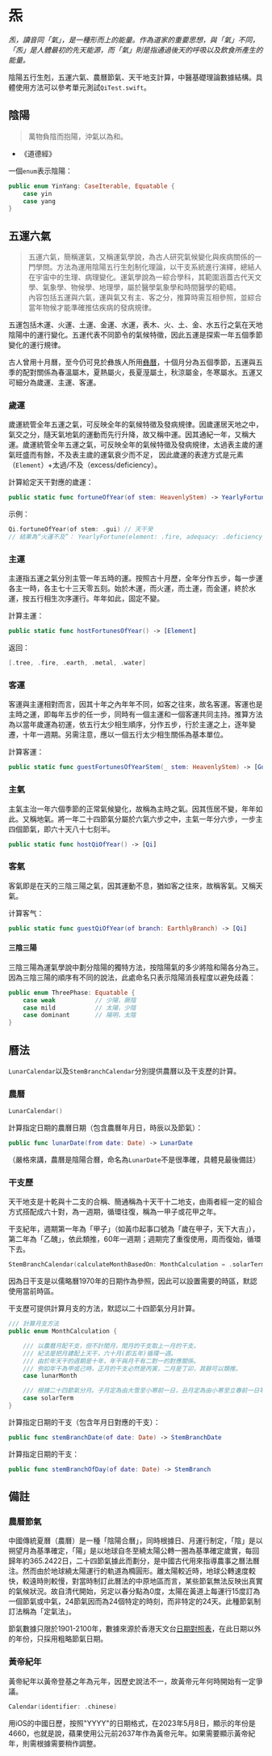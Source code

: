 # 炁

*炁，讀音同「氣」，是一種形而上的能量。作為道家的重要思想，與「氣」不同，「炁」是人體最初的先天能源，而「氣」則是指通過後天的呼吸以及飲食所產生的能量。*

陰陽五行生剋，五運六氣、農曆節氣、天干地支計算，中醫基礎理論數據結構。具體使用方法可以參考單元測試`QiTest.swift`。

## 陰陽

> 萬物負陰而抱陽，沖氣以為和。

- 《道德經》

一個`enum`表示陰陽：

```swift
public enum YinYang: CaseIterable, Equatable {
    case yin
    case yang
}
```

## 五運六氣

> 五運六氣，簡稱運氣，又稱運氣學說，為古人研究氣候變化與疾病關係的一門學問。方法為運用陰陽五行生剋制化理論，以干支系統進行演繹，總結人在宇宙中的生理、病理變化。運氣學說為一綜合學科，其範圍涵蓋古代天文學、氣象學、物候學、地理學，屬於醫學氣象學和時間醫學的範疇。   
> 內容包括五運與六氣，運與氣又有主、客之分，推算時需互相參照，並綜合當年物候才能準確推估疾病的發病規律。

五運包括木運、火運、土運、金運、水運，表木、火、土、金、水五行之氣在天地陰陽中的運行變化。五運代表不同節令的氣候特徵，因此五運是探索一年五個季節變化的運行規律。

古人曾用十月曆，至今仍可見於彝族人所用[彝曆](https://zh.wikipedia.org/wiki/%E5%BD%9D%E6%9B%86)，十個月分為五個季節，五運與五季的配對關係為春溫屬木，夏熱屬火，長夏溼屬土，秋涼屬金，冬寒屬水。五運又可細分為歲運、主運、客運。

### 歲運

歲運統管全年五運之氣，可反映全年的氣候特徵及發病規律。因歲運居天地之中，氣交之分，隨天氣地氣的運動而先行升降，故又稱中運。因其通紀一年，又稱大運。歲運統管全年五運之氣，可反映全年的氣候特徵及發病規律，太過表主歲的運氣旺盛而有餘，不及表主歲的運氣衰少而不足， 因此歲運的表達方式是元素（`Element`）+太過/不及（excess/deficiency）。

計算給定天干對應的歲運：

```swift
public static func fortuneOfYear(of stem: HeavenlyStem) -> YearlyFortune
```

示例：

```swift
Qi.fortuneOfYear(of stem: .gui) // 天干癸
// 結果為“火運不及”： YearlyFortune(element: .fire, adequacy: .deficiency)
```

### 主運

主運指五運之氣分別主管一年五時的運。按照古十月歷，全年分作五步，每一步運各主一時，各主七十三天零五刻。始於木運，而火運，而土運，而金運，終於水運，按五行相生次序運行。年年如此，固定不變。

計算主運：

```swift
public static func hostFortunesOfYear() -> [Element]
```

返回：

```swift
[.tree, .fire, .earth, .metal, .water]
```

### 客運

客運與主運相對而言，因其十年之內年年不同，如客之往來，故名客運。客運也是主時之運，即每年五步的任一步，同時有一個主運和一個客運共同主持。推算方法為以當年歲運為初運，依五行太少相生順序，分作五步，行於主運之上，逐年變遷，十年一週期。另需注意，應以一個五行太少相生關係為基本單位。

計算客運：

```swift
public static func guestFortunesOfYearStem(_ stem: HeavenlyStem) -> [GuestFortune]
```

### 主氣

主氣主治一年六個季節的正常氣候變化，故稱為主時之氣。因其恆居不變，年年如此。又稱地氣。將一年二十四節氣分屬於六氣六步之中，主氣一年分六步，一步主四個節氣，即六十天八十七刻半。

```swift
public static func hostQiOfYear() -> [Qi]
```

### 客氣

客氣即是在天的三陰三陽之氣，因其運動不息，猶如客之往來，故稱客氣。又稱天氣。

计算客气：

```swift
public static func guestQiOfYear(of branch: EarthlyBranch) -> [Qi]
```

#### 三陰三陽

三陰三陽為運氣學說中劃分陰陽的獨特方法，按陰陽氣的多少將陰和陽各分為三。因為三陰三陽的順序有不同的說法，此處命名只表示陰陽消長程度以避免歧義：

```swift
public enum ThreePhase: Equatable {
    case weak           // 少陽，厥陰
    case mild           // 太陽，少陰
    case dominant       // 陽明，太陰
}
```

## 曆法

`LunarCalendar`以及`StemBranchCalendar`分別提供農曆以及干支歷的計算。

### 農曆

```swift
LunarCalendar()
```

計算指定日期的農曆日期（包含農曆年月日，時辰以及節氣）：

```swift
public func lunarDate(from date: Date) -> LunarDate
```

（嚴格來講，農曆是陰陽合曆，命名為`LunarDate`不是很準確，具體見最後備註）

### 干支歷

天干地支是十乾與十二支的合稱、簡通稱為十天干十二地支，由兩者經一定的組合方式搭配成六十對，為一週期，循環往復，稱為一甲子或花甲之年。

干支紀年，週期第一年為「甲子」（如黃巾起事口號為「歲在甲子，天下大吉」），第二年為「乙醜」，依此類推，60年一週期；週期完了重復使用，周而復始，循環下去。

```swift
StemBranchCalendar(calculateMonthBasedOn: MonthCalculation = .solarTerm, timeZone: TimeZone = .current)
```

因為日干支是以儒略曆1970年的日期作為參照，因此可以設置需要的時區，默認使用當前時區。

干支歷可提供計算月支的方法，默認以二十四節氣分月計算。

```swift
/// 計算月支方法
public enum MonthCalculation {

    /// 以農曆月配干支，但不計閏月，閏月的干支取上一月的干支。
    /// 紀法是把月建配上天干，六十月(即五年)循環一週。
    /// 由於年天干的週期是十年，年干與月干有二對一的對應關係。
    /// 例如年干為甲或己時，正月的干支必然是丙寅，二月是丁卯，其餘可以類推。
    case lunarMonth

    /// 根據二十四節氣分月。子月定為由大雪至小寒前一日，丑月定為由小寒至立春前一日等等。
    case solarTerm
}
```

計算指定日期的干支（包含年月日對應的干支）：

```swift
public func stemBranchDate(of date: Date) -> StemBranchDate
```

計算指定日期的干支：

```swift
public func stemBranchOfDay(of date: Date) -> StemBranch
```

## 備註

### 農曆節氣

中國傳統夏曆（農曆）是一種「陰陽合曆」，同時根據日、月運行制定，「陰」是以朔望月為基準確定，「陽」是以地球自冬至繞太陽公轉一圈為基準確定歲實，每回歸年約365.2422日，二十四節氣據此而劃分，是中國古代用來指導農事之曆法曆注。然而由於地球繞太陽運行的軌道為橢圓形。離太陽較近時，地球公轉速度較快，較遠時則較慢，對當時制訂此曆法的中原地區而言，某些節氣無法反映出真實的氣候狀況。故自清代開始，另定以春分點為0度，太陽在黃道上每運行15度訂為一個節氣或中氣，24節氣因而為24個特定的時刻，而非特定的24天。此種節氣制訂法稱為「定氣法」。

節氣數據只限於1901-2100年，數據來源於香港天文台[日期對照表](https://www.hko.gov.hk/tc/gts/time/conversion1_text.htm)，在此日期以外的年份，只採用粗略節氣日期。

### 黃帝紀年

黃帝紀年以黃帝登基之年為元年，因歷史說法不一，故黃帝元年何時開始有一定爭議。

```swift
Calendar(identifier: .chinese)
```

用iOS的中國日歷，按照"YYYY"的日期格式，在2023年5月8日，顯示的年份是4660，也就是說，蘋果使用公元前2637年作為黃帝元年。如果需要顯示黃帝紀年，則需根據需要稍作調整。
